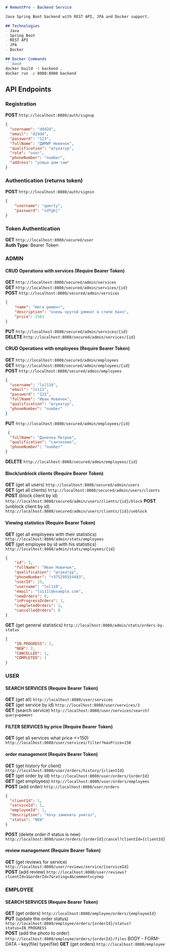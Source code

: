 ```markdown
# RemontPro - Backend Service

Java Spring Boot backend with REST API, JPA and Docker support.

## Technologies
- Java
- Spring Boot
- REST API
- JPA
- Docker

## Docker Commands
```bash
docker build -t backend .
docker run -p 8080:8080 backend
```

## API Endpoints

### Registration 
**POST** `http://localhost:8080/auth/signup`

```json
{
  "username": "ddd2d",
  "email": "d2ddd",
  "password": "123",
  "fullName": "ДИМИР Новичок",
  "qualification": "штукатур",
  "role": "user",
  "phoneNumber": "number",
  "address": "улица дом там"
}
```

### Authentication (returns token)
**POST** `http://localhost:8080/auth/signin`

```json
{
    "username": "qwerty",
    "password": "sdfghj"
}
```

### Token Authentication
**GET** `http://localhost:8080/secured/user`  
**Auth Type**: Bearer Token 

### ADMIN
#### CRUD Operations with services (Require Bearer Token)
**GET**    `http://localhost:8080/secured/admin/services`  
**GET**    `http://localhost:8080/secured/admin/services/{id}`  
**POST**   `http://localhost:8080/secured/admin/services`

```json
{
    "name": "мега ремонт",
    "description": "очень крутой ремонт в стиле бахо",
    "price": 2563
}
```

**PUT**    `http://localhost:8080/secured/admin/services/{id}`  
**DELETE** `http://localhost:8080/secured/admin/services/{id}`

#### CRUD Operations with employees (Require Bearer Token)
**GET**    `http://localhost:8080/secured/admin/employees`  
**GET**    `http://localhost:8080/secured/admin/employees/{id}`  
**POST**   `http://localhost:8080/secured/admin/employees`

```json
{
  "username": "lol118",
  "email": "lo111",
  "password": "123",
  "fullName": "Иван Новичок",
  "qualification": "штукатур",
  "phoneNumber": "number"
}
```

**PUT**    `http://localhost:8080/secured/admin/employees/{id}`  
```json
 {
  "fullName": "Данечка Петров",
  "qualification": "сантехник",
  "phoneNumber": "number"
}

```
**DELETE** `http://localhost:8080/secured/admin/employees/{id}`

#### Block/unblock clients (Require Bearer Token)
**GET** (get all users)    `http://localhost:8080/secured/admin/users`  
**GET**  (get all clients)  `http://localhost:8080/secured/admin/users/clients`  
**POST** (block client by id)  `http://localhost:8080/secured/admin/users/clients/{id}/block`
**POST** (unblock client by id)  `http://localhost:8080/secured/admin/users/clients/{id}/unblock`

#### Viewing statistics (Require Bearer Token)
**GET** (get all employees with their statistics)    `http://localhost:8080/admin/stats/employees`  
**GET**  (get employee by id with his statistics)  `http://localhost:8080/admin/stats/employees/{id}`  
```json
{
    "id": 5,
    "fullName": "Иван Новичок",
    "qualification": "штукатур",
    "phoneNumber": "+375295554483",
    "userId": 15,
    "username": "lol118",
    "email": "lo111l@example.com",
    "newOrders": 0,
    "inProgressOrders": 1,
    "completedOrders": 1,
    "cancelledOrders": 0
}
```
**GET** (get general statistics)  `http://localhost:8080/admin/stats/orders-by-status`
```json
{
    "IN_PROGRESS": 2,
    "NEW": 2,
    "CANCELLED": 1,
    "COMPLETED": 1
}

```
### USER
#### SEARCH SERVICES (Require Bearer Token)
**GET** (get all)   `http://localhost:8080/user/services`  
**GET**  (get service by id)  `http://localhost:8080/user/services/3`  
**GET**  (search service)  `http://localhost:8080/user/services/search?query=ремонт`

#### FILTER SERVICES by price (Require Bearer Token)
**GET** (get all services what price <=150)   `http://localhost:8080/user/services/filter?maxPrice=150`  

#### order management (Require Bearer Token)
**GET** (get history for client)   `http://localhost:8080/user/orders/history/{clientId}`  
**GET** (get order by id)   `http://localhost:8080/user/orders/{orderId}`  
**GET** (get employees)   `http://localhost:8080/user/orders/employees`  
**POST** (add order)   `http://localhost:8080/user/orders`  
```json
{
  "clientId": 1,
  "serviceId": 1,
  "employeeId": 1,
  "description": "Хочу заменить унитаз",
  "status": "NEW"
}
```
**POST** (delete order if status is new)   `http://localhost:8080/user/orders/{orderId}/cancel?clientId={clientId}`  

#### review management (Require Bearer Token)
**GET** (get reviews for service)   `http://localhost:8080/user/reviews/service/{serviceId}`  
**POST** (add review)   `http://localhost:8080/user/reviews?clientId=1&orderId=7&rating=4&comment=супер`  

### EMPLOYEE
#### SEARCH SERVICES (Require Bearer Token)
**GET** (get orders)   `http://localhost:8080/employee/orders/{employeeId}`  
**PUT** (update the order status)   `http://localhost:8080/employee/orders/{orderId}/status?status=IN_PROGRESS`   
**POST** (add the photo to order)   `http://localhost:8080/employee/orders/{orderId}/files`
BODY - FORM-DATA - key(file) type(file)
**GET** (get orders)   `http://localhost:8080/employee`  
